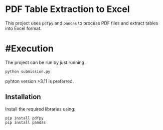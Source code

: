# PDF Table Extraction to Excel  

This project uses `pdfpy` and `pandas` to process PDF files and extract tables into Excel format.  


# #Execution

The project can be run by just running.

```bash
python submission.py
```
pyhton version >3.11 is preferred.

## Installation  

Install the required libraries using:  

```bash
pip install pdfpy
pip install pandas
```


